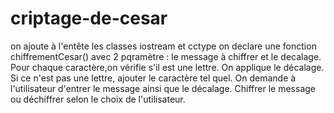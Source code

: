 # criptage-de-cesar
on ajoute à l'entête les classes iostream et cctype 
on declare une fonction chiffrementCesar() avec 2 pqramètre : le message à chiffrer et le decalage.
 Pour chaque caractère,on vérifie s'il est une lettre.
 On applique le décalage.
 Si ce n'est pas une lettre, ajouter le caractère tel quel.
 On demande à l'utilisateur d'entrer le message ainsi que le décalage.
 Chiffrer le message ou déchiffrer selon le choix de l'utilisateur.
